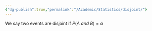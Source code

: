 ```yaml
---
{"dg-publish":true,"permalink":"/Academic/Statistics/disjoint/"}
---
```


We say two events are disjoint if $P(A\ and\ B)=\emptyset$ 